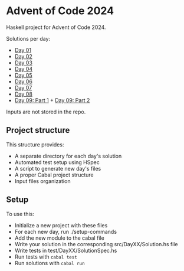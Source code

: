 # Advent of Code 2024

Haskell project for Advent of Code 2024.

Solutions per day:

- [Day 01](src/Day01/Solution.hs)
- [Day 02](src/Day02/Solution.hs)
- [Day 03](src/Day03/Solution.hs)
- [Day 04](src/Day04/Solution.hs)
- [Day 05](src/Day05/Solution.hs)
- [Day 06](src/Day06/Solution.hs)
- [Day 07](src/Day07/Solution.hs)
- [Day 08](src/Day08/Solution.hs)
- [Day 09: Part 1](src/Day09/Solution.hs) + [Day 09: Part 2](src/Day09/part2.py)

Inputs are not stored in the repo.

## Project structure

This structure provides:

- A separate directory for each day's solution
- Automated test setup using HSpec
- A script to generate new day's files
- A proper Cabal project structure
- Input files organization

## Setup

To use this:

- Initialize a new project with these files
- For each new day, run ./setup-commands <day-number>
- Add the new module to the cabal file
- Write your solution in the corresponding src/DayXX/Solution.hs file
- Write tests in test/DayXX/SolutionSpec.hs
- Run tests with `cabal test`
- Run solutions with `cabal run`
